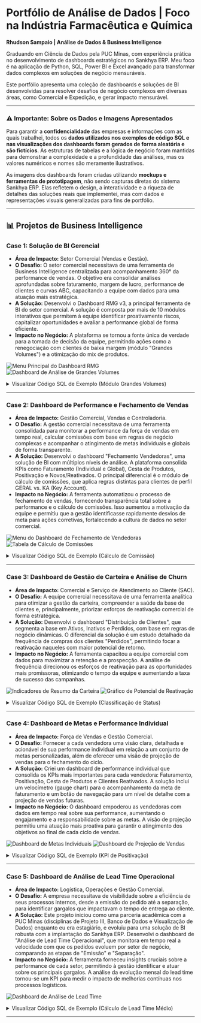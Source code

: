# Portfólio de Análise de Dados | Foco na Indústria Farmacêutica e Química

**Rhudson Sampaio | Análise de Dados & Business Intelligence**

Graduando em Ciência de Dados pela PUC Minas, com experiência prática no desenvolvimento de dashboards estratégicos no Sankhya ERP. Meu foco é na aplicação de Python, SQL, Power BI e Excel avançado para transformar dados complexos em soluções de negócio mensuráveis.

Este portfólio apresenta uma coleção de dashboards e soluções de BI desenvolvidas para resolver desafios de negócio complexos em diversas áreas, como Comercial e Expedição, e gerar impacto mensurável.

---

### ⚠️ **Importante:** Sobre os Dados e Imagens Apresentados

Para garantir a **confidencialidade** das empresas e informações com as quais trabalhei, todos os **dados utilizados nos exemplos de código SQL e nas visualizações dos dashboards foram gerados de forma aleatória e são fictícios**. As estruturas de tabelas e a lógica de negócio foram mantidas para demonstrar a complexidade e a profundidade das análises, mas os valores numéricos e nomes são meramente ilustrativos.

As imagens dos dashboards foram criadas utilizando **mockups e ferramentas de prototipagem**, não sendo capturas diretas do sistema Sankhya ERP. Elas refletem o design, a interatividade e a riqueza de detalhes das soluções reais que implementei, mas com dados e representações visuais generalizadas para fins de portfólio.

---

## 📊 Projetos de Business Intelligence

### Case 1: Solução de BI Gerencial

* **Área de Impacto:** Setor Comercial (Vendas e Gestão).
* **O Desafio:** O setor comercial necessitava de uma ferramenta de Business Intelligence centralizada para acompanhamento 360° da performance de vendas. O objetivo era consolidar análises aprofundadas sobre faturamento, margem de lucro, performance de clientes e curvas ABC, capacitando a equipe com dados para uma atuação mais estratégica.
* **A Solução:** Desenvolvi o Dashboard RMG v3, a principal ferramenta de BI do setor comercial. A solução é composta por mais de 10 módulos interativos que permitem à equipe identificar proativamente riscos, capitalizar oportunidades e avaliar a performance global de forma eficiente.
* **Impacto no Negócio:** A plataforma se tornou a fonte única de verdade para a tomada de decisão da equipe, permitindo ações como a renegociação com clientes de baixa margem (módulo "Grandes Volumes") e a otimização do mix de produtos.

![Menu Principal do Dashboard RMG](images/Menu%20RMG.png)
![Dashboard de Análise de Grandes Volumes](images/Grandes%20Volumes.png)

<details>
<summary>Visualizar Código SQL de Exemplo (Módulo Grandes Volumes)</summary>

```sql
-- Lógica para identificar clientes de alto volume e baixa rentabilidade
-- NOTA: Nomes de tabelas e campos foram genericizados para proteger a confidencialidade.
SELECT
    par.ID_CLIENTE,
    par.NOME_CLIENTE,
    -- Faturamento Líquido (Vendas - Devoluções)
    SUM(
        CASE
            WHEN cab.TIPO_OPERACAO IN ('VENDA_FATURADA', 'VENDA_SIMPLES') THEN cab.VALOR_NOTA
            WHEN cab.TIPO_OPERACAO = 'DEVOLUCAO_VENDA' THEN -cab.VALOR_NOTA
            ELSE 0
        END
    ) AS FATURAMENTO_TOTAL,
    -- Custo Total de Reposição dos Produtos Vendidos
    SUM(ite.QUANTIDADE * NVL(cust.CUSTO_REPOSICAO, 0)) AS CUSTO_TOTAL,
    -- Cálculo da Margem Percentual
    ROUND(
        (
            SUM(
                CASE
                    WHEN cab.TIPO_OPERACAO IN ('VENDA_FATURADA', 'VENDA_SIMPLES') THEN cab.VALOR_NOTA
                    ELSE -cab.VALOR_NOTA
                END
            ) - SUM(ite.QUANTIDADE * NVL(cust.CUSTO_REPOSICAO, 0))
        ) / NULLIF(
            SUM(
                CASE
                    WHEN cab.TIPO_OPERACAO IN ('VENDA_FATURADA', 'VENDA_SIMPLES') THEN cab.VALOR_NOTA
                    ELSE -cab.VALOR_NOTA
                END
            ),
            0
        ) * 100,
        2
    ) AS MARGEM_PERCENTUAL
FROM
    FAT_NOTAS_CABECALHO cab
    JOIN FAT_NOTAS_ITENS ite ON ite.ID_NOTA = cab.ID_NOTA
    JOIN CAD_PARCEIROS par ON par.ID_PARCEIRO = cab.ID_PARCEIRO
    JOIN EST_CUSTOS_PRODUTO cust ON cust.ID_PRODUTO = ite.ID_PRODUTO
WHERE
    cab.DATA_FATURAMENTO BETWEEN :DATA_INICIAL AND :DATA_FINAL
    AND cab.STATUS_NOTA = 'APROVADA'
GROUP BY
    par.ID_CLIENTE,
    par.NOME_CLIENTE
-- Filtro estratégico para encontrar os casos críticos
HAVING
    ROUND(
        (
            SUM(
                CASE
                    WHEN cab.TIPO_OPERACAO IN ('VENDA_FATURADA', 'VENDA_SIMPLES') THEN cab.VALOR_NOTA
                    ELSE -cab.VALOR_NOTA
                END
            ) - SUM(ite.QUANTIDADE * NVL(cust.CUSTO_REPOSICAO, 0))
        ) / NULLIF(
            SUM(
                CASE
                    WHEN cab.TIPO_OPERACAO IN ('VENDA_FATURADA', 'VENDA_SIMPLES') THEN cab.VALOR_NOTA
                    ELSE -cab.VALOR_NOTA
                END
            ),
            0
        ) * 100,
        2
    ) <= 30
ORDER BY
    FATURAMENTO_TOTAL DESC;
```
</details>

---

### Case 2: Dashboard de Performance e Fechamento de Vendas

* **Área de Impacto:** Gestão Comercial, Vendas e Controladoria.
* **O Desafio:** A gestão comercial necessitava de uma ferramenta consolidada para monitorar a performance da força de vendas em tempo real, calcular comissões com base em regras de negócio complexas e acompanhar o atingimento de metas individuais e globais de forma transparente.
* **A Solução:** Desenvolvi o dashboard "Fechamento Vendedoras", uma solução de BI com múltiplos níveis de análise. A plataforma consolida KPIs como Faturamento (Individual e Global), Cesta de Produtos, Positivação e Novos/Reativados. O principal diferencial é o módulo de cálculo de comissões, que aplica regras distintas para clientes de perfil GERAL vs. KA (Key Account).
* **Impacto no Negócio:** A ferramenta automatizou o processo de fechamento de vendas, fornecendo transparência total sobre a performance e o cálculo de comissões. Isso aumentou a motivação da equipe e permitiu que a gestão identificasse rapidamente desvios de meta para ações corretivas, fortalecendo a cultura de dados no setor comercial.

![Menu do Dashboard de Fechamento de Vendedoras](images/Menu%20Fechamento%20Vendedoras.png)
![Tabela de Cálculo de Comissões](images/Comiss%C3%B5es.png)

<details>
<summary>Visualizar Código SQL de Exemplo (Cálculo de Comissão)</summary>

```sql
-- Lógica para cálculo de comissão por perfil de cliente (GERAL vs KA)
-- NOTA: Nomes de tabelas e campos foram genericizados para proteger a confidencialidade.
SELECT
    v.NOME_VENDEDORA AS COLABORADOR,
    p.PERFIL_CLIENTE, -- 'GERAL' ou 'KA'
    SUM(
        CASE
            WHEN c.TIPO_OPERACAO LIKE 'VENDA%' THEN c.VALOR_NOTA
            WHEN c.TIPO_OPERACAO LIKE 'DEVOLUCAO%' THEN -c.VALOR_NOTA
        END
    ) AS FATURAMENTO_LIQUIDO,
    MAX(meta.VALOR_META) AS META,
    -- Lógica de Faixas de Comissão
    CASE
        WHEN p.PERFIL_CLIENTE = 'GERAL' THEN
            CASE
                WHEN (SUM(c.VALOR_NOTA_LIQUIDA) / MAX(meta.VALOR_META)) BETWEEN 1.00 AND 1.09 THEN 0.02 -- 2%
                WHEN (SUM(c.VALOR_NOTA_LIQUIDA) / MAX(meta.VALOR_META)) >= 1.10 THEN 0.03 -- 3%
                ELSE 0
            END
        WHEN p.PERFIL_CLIENTE = 'KA' THEN
            CASE
                WHEN (SUM(c.VALOR_NOTA_LIQUIDA) / MAX(meta.VALOR_META)) BETWEEN 1.00 AND 1.09 THEN 0.015 -- 1.5%
                WHEN (SUM(c.VALOR_NOTA_LIQUIDA) / MAX(meta.VALOR_META)) >= 1.10 THEN 0.025 -- 2.5%
                ELSE 0
            END
    END AS PERCENTUAL_COMISSAO
FROM
    FAT_NOTAS_CABECALHO c
    JOIN CAD_VENDEDORES v ON v.ID_VENDEDOR = c.ID_VENDEDOR
    JOIN CAD_PARCEIROS p ON p.ID_PARCEIRO = c.ID_PARCEIRO
    JOIN PLAN_METAS meta ON meta.ID_VENDEDOR = v.ID_VENDEDOR AND meta.MES_ANO = TO_CHAR(c.DATA_FATURAMENTO, 'YYYY-MM')
WHERE
    c.DATA_FATURAMENTO BETWEEN :DATA_INICIAL AND :DATA_FINAL
    AND c.STATUS_NOTA = 'APROVADA'
GROUP BY
    v.NOME_VENDEDORA,
    p.PERFIL_CLIENTE;
```
</details>

---

### Case 3: Dashboard de Gestão de Carteira e Análise de Churn

* **Área de Impacto:** Comercial e Serviço de Atendimento ao Cliente (SAC).
* **O Desafio:** A equipe comercial necessitava de uma ferramenta analítica para otimizar a gestão da carteira, compreender a saúde da base de clientes e, principalmente, priorizar esforços de reativação comercial de forma estratégica.
* **A Solução:** Desenvolvi o dashboard "Distribuição de Clientes", que segmenta a base em Ativos, Inativos e Perdidos, com base em regras de negócio dinâmicas. O diferencial da solução é um estudo detalhado da frequência de compras dos clientes "Perdidos", permitindo focar a reativação naqueles com maior potencial de retorno.
* **Impacto no Negócio:** A ferramenta capacitou a equipe comercial com dados para maximizar a retenção e a prospecção. A análise de frequência direcionou os esforços de reativação para as oportunidades mais promissoras, otimizando o tempo da equipe e aumentando a taxa de sucesso das campanhas.

![Indicadores de Resumo da Carteira](images/Indicadores%20Carteira.png)
![Gráfico de Potencial de Reativação](images/Clientes%20Perdidos%20por%20Frequ%C3%AAncia.png)

<details>
<summary>Visualizar Código SQL de Exemplo (Classificação de Status)</summary>

```sql
-- Lógica para classificação de status do cliente (Ativo, Inativo, Perdido)
-- NOTA: Nomes de tabelas e campos foram genericizados para proteger a confidencialidade.
SELECT
    PAR.ID_CLIENTE,
    PAR.NOME_CLIENTE,
    ULT.ULTIMA_COMPRA,
    -- Classificação dinâmica com base na data da última compra e no ciclo de vendas atual
    CASE
        WHEN ULT.ULTIMA_COMPRA IS NULL THEN 'PERDIDO'
        WHEN ULT.COMPROU_NO_CICLO = 1 THEN 'ATIVO'
        WHEN ULT.ULTIMA_COMPRA >= ADD_MONTHS(:DATA_INICIAL_CICLO, -4) THEN 'ATIVO'
        WHEN ULT.ULTIMA_COMPRA BETWEEN ADD_MONTHS(:DATA_INICIAL_CICLO, -6) AND ADD_MONTHS(:DATA_INICIAL_CICLO, -4) THEN 'INATIVO'
        ELSE 'PERDIDO'
    END AS STATUS_CLIENTE
FROM
    CAD_PARCEIROS PAR
    LEFT JOIN (
        -- Subconsulta para encontrar a data da última compra de cada cliente
        SELECT
            C.ID_PARCEIRO,
            MAX(C.DATA_FATURAMENTO) AS ULTIMA_COMPRA,
            MAX(CASE WHEN C.DATA_FATURAMENTO >= :DATA_INICIAL_CICLO THEN 1 ELSE 0 END) AS COMPROU_NO_CICLO
        FROM FAT_NOTAS_CABECALHO C
        WHERE C.TIPO_OPERACAO LIKE 'VENDA%' AND C.STATUS_NOTA = 'APROVADA'
        GROUP BY C.ID_PARCEIRO
    ) ULT ON ULT.ID_PARCEIRO = PAR.ID_PARCEIRO
WHERE
    PAR.TIPO_CLIENTE = 'ATIVO';
```
</details>

---

### Case 4: Dashboard de Metas e Performance Individual

* **Área de Impacto:** Força de Vendas e Gestão Comercial.
* **O Desafio:** Fornecer a cada vendedora uma visão clara, detalhada e acionável de sua performance individual em relação a um conjunto de metas personalizadas, além de oferecer uma visão de projeção de vendas para o fechamento do ciclo.
* **A Solução:** Criei um dashboard de performance individual que consolida os KPIs mais importantes para cada vendedora: Faturamento, Positivação, Cesta de Produtos e Clientes Reativados. A solução inclui um velocímetro (gauge chart) para o acompanhamento da meta de faturamento e um botão de navegação para um nível de detalhe com a projeção de vendas futuras.
* **Impacto no Negócio:** O dashboard empoderou as vendedoras com dados em tempo real sobre sua performance, aumentando o engajamento e a responsabilidade sobre as metas. A visão de projeção permitiu uma atuação mais proativa para garantir o atingimento dos objetivos ao final de cada ciclo de vendas.

![Dashboard de Metas Individuais](images/Metas%20Individuais%20principal.png)
![Dashboard de Projeção de Vendas](images/Proje%C3%A7%C3%A3o.png)

<details>
<summary>Visualizar Código SQL de Exemplo (KPI de Positivação)</summary>

```sql
-- Lógica para cálculo do KPI de Positivação
-- NOTA: Nomes de tabelas e campos foram genericizados para proteger a confidencialidade.
SELECT
    TRUNC(
        (
            -- Clientes que compraram no ciclo atual
            (SELECT COUNT(DISTINCT c.ID_PARCEIRO)
             FROM VENDAS_CABECALHO c
             WHERE c.ID_VENDEDOR = :ID_VENDEDOR
               AND TRUNC(c.DATA_FATURAMENTO) BETWEEN :INICIO_CICLO AND :FIM_CICLO)
            /
            -- Total de clientes ativos nos 4 meses anteriores ao ciclo
            NULLIF(
                (SELECT COUNT(DISTINCT c2.ID_PARCEIRO)
                 FROM VENDAS_CABECALHO c2
                 WHERE c2.ID_VENDEDOR = :ID_VENDEDOR
                   AND TRUNC(c2.DATA_FATURAMENTO) BETWEEN ADD_MONTHS(:INICIO_CICLO, -4) AND (:INICIO_CICLO - 1)),
                0
            )
        ) * 100,
        2
    ) AS PERCENTUAL_POSITIVACAO
FROM DUAL;
```
</details>

---
### Case 5: Dashboard de Análise de Lead Time Operacional

* **Área de Impacto:** Logística, Operações e Gestão Comercial.
* **O Desafio:** A empresa necessitava de visibilidade sobre a eficiência de seus processos internos, desde a emissão do pedido até a separação, para identificar gargalos que impactavam o tempo de entrega ao cliente.
* **A Solução:** Este projeto iniciou como uma parceria acadêmica com a PUC Minas (disciplinas de Projeto III, Banco de Dados e Visualização de Dados) enquanto eu era estagiário, e evoluiu para uma solução de BI robusta com a implantação do Sankhya ERP. Desenvolvi o dashboard de "Análise de Lead Time Operacional", que monitora em tempo real a velocidade com que os pedidos evoluem por setor de negócio, comparando as etapas de "Emissão" e "Separação".
* **Impacto no Negócio:** A ferramenta forneceu insights cruciais sobre a performance de cada setor, permitindo à gestão identificar e atuar sobre os principais gargalos. A análise da evolução mensal do lead time tornou-se um KPI para medir o impacto de melhorias contínuas nos processos logísticos.

![Dashboard de Análise de Lead Time](images/LeadTime.png)

<details>
<summary>Visualizar Código SQL de Exemplo (Cálculo de Lead Time Médio)</summary>

```sql
-- Lógica para cálculo do tempo médio entre etapas do pedido por ramo de atividade
-- NOTA: Nomes de tabelas e campos foram genericizados para proteger a confidencialidade.
SELECT
    par.RAMO_ATIVIDADE,
    -- Tempo médio entre a criação do pedido e a data de separação
    ROUND(AVG(CASE WHEN ped.TIPO_MOVIMENTO = 'PEDIDO_VENDA' THEN (ped.DATA_SEPARACAO - ped.DATA_MOVIMENTO) END), 2) AS TEMPO_EMISSAO_DIAS,
    -- Tempo médio entre a separação e o processamento final
    ROUND(AVG(CASE WHEN ped.TIPO_MOVIMENTO = 'SEPARACAO' THEN (ped.DATA_PROCESSAMENTO - ped.DATA_MOVIMENTO) END), 2) AS TEMPO_SEPARACAO_DIAS
FROM
    MOVIMENTOS_INTERNOS ped
    JOIN CAD_PARCEIROS par ON par.ID_PARCEIRO = ped.ID_PARCEIRO
WHERE
    ped.TIPO_MOVIMENTO IN ('PEDIDO_VENDA', 'SEPARACAO')
    AND ped.DATA_MOVIMENTO BETWEEN :DATA_INICIAL AND :DATA_FINAL
GROUP BY
    par.RAMO_ATIVIDADE
ORDER BY
    RAMO_ATIVIDADE;
```
</details>

---

